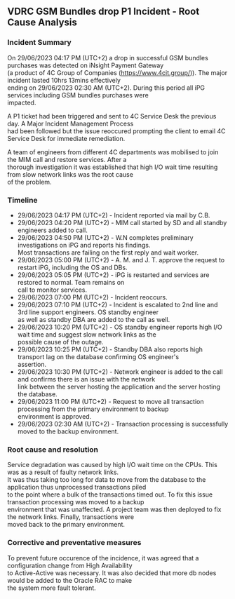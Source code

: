 ## VDRC GSM Bundles drop P1 Incident - Root Cause Analysis

### Incident Summary
On 29/06/2023 04:17 PM (UTC+2) a drop in successful GSM bundles purchases was detected on iNsight Payment Gateway  
(a product of 4C Group of Companies (https://www.4cit.group/)). The major incident lasted 10hrs 13mins effectively  
ending on 29/06/2023 02:30 AM (UTC+2). During this period all iPG services including GSM bundles purchases were  
impacted.  
  
A P1 ticket had been triggered and sent to 4C Service Desk the previous day. A Major Incident Management Process  
had been followed but the issue reoccured prompting the client to email 4C Service Desk for immediate remediation.  
  
A team of engineers from different 4C departments was mobilised to join the MIM call and restore services. After a  
thorough investigation it was established that high I/O wait time resulting from slow network links was the root cause  
of the problem.  
  
### Timeline  
* 29/06/2023 04:17 PM (UTC+2) - Incident reported via mail by C.B.  
* 29/06/2023 04:20 PM (UTC+2) - MIM call started by SD and all standby engineers added to call.  
* 29/06/2023 04:50 PM (UTC+2) - W.N completes preliminary investigations on iPG and reports his findings.  
Most transactions are failing on the first reply and wait worker.  
* 29/06/2023 05:00 PM (UTC+2) - A. M. and J. T. approve the request to restart iPG, including the OS and DBs.  
* 29/06/2023 05:05 PM (UTC+2) - iPG is restarted and services are restored to normal. Team remains on  
call to monitor services.  
* 29/06/2023 07:00 PM (UTC+2) - Incident reoccurs.  
* 29/06/2023 07:10 PM (UTC+2) - Incident is escalated to 2nd line and 3rd line support engineers. OS standby engineer  
as well as standby DBA are added to the call as well.  
* 29/06/2023 10:20 PM (UTC+2) - OS standby engineer reports high I/O wait time and suggest slow network links as the  
possible cause of the outage.  
* 29/06/2023 10:25 PM (UTC+2) - Standby DBA also reports high transport lag on the database confirming OS engineer's  
assertion. 
* 29/06/2023 10:30 PM (UTC+2) - Network engineer is added to the call and confirms there is an issue with the network  
link between the server hosting the application and the server hosting the database.  
* 29/06/2023 11:00 PM (UTC+2) - Request to move all transaction processing from the primary environment to backup  
environment is approved.  
* 29/06/2023 02:30 AM (UTC+2) - Transaction processing is successfully moved to the backup environment.  
  
### Root cause and resolution  
Service degradation was caused by high I/O wait time on the CPUs. This was as a result of faulty network links.  
It was thus taking too long for data to move from the database to the application thus unprocessed transactions piled  
to the point where a bulk of the transactions timed out. To fix this issue transaction processing was moved to a backup  
environment that was unaffected. A project team was then deployed to fix the network links. Finally, transactions were  
moved back to the primary environment.  

### Corrective and preventative measures  
To prevent future occurence of the incidence, it was agreed that a configuration change from High Availability  
to Active-Active was necessary. It was also decided that more db nodes would be added to the Oracle RAC to make  
the system more fault tolerant.
